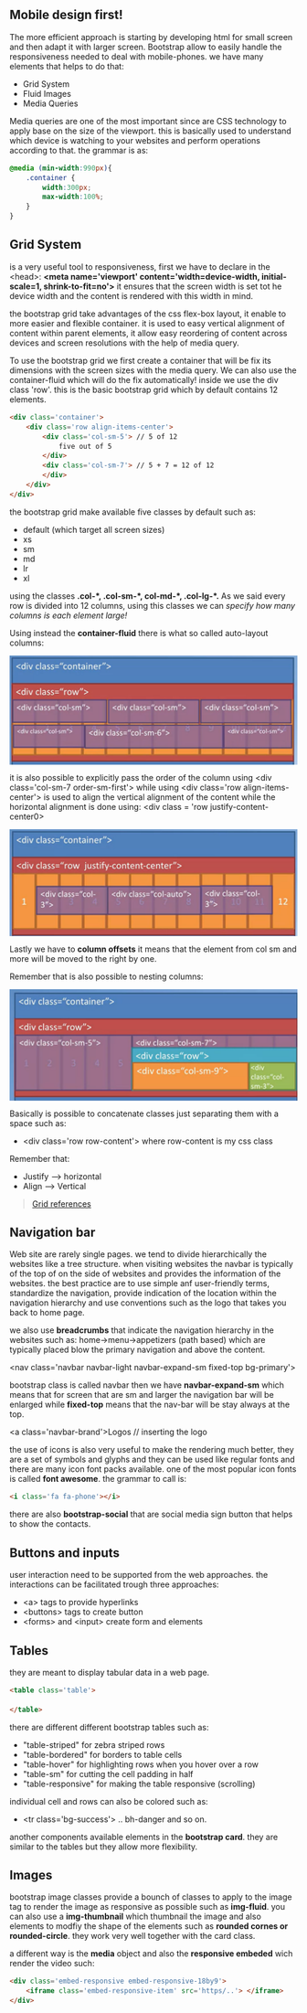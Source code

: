 ## Mobile design first! 

The more efficient approach is starting by developing html for small screen and then adapt it with larger screen. Bootstrap allow to easily handle the responsiveness needed to deal with mobile-phones. we have many elements that helps to do that:

- Grid System
- Fluid Images
- Media Queries

Media queries are one of the most important since are CSS technology to apply base on the size of the viewport. this is basically used to understand which device is watching to your websites and perform operations according to that. the grammar is as:

``` css
@media (min-width:990px){
    .container {
        width:300px;
        max-width:100%;
    }
}
```

## Grid System

is a very useful tool to responsiveness, first we have to declare in the \<head>: **\<meta name='viewport' content='width=device-width, initial-scale=1, shrink-to-fit=no'>** it ensures that the screen width is set tot he device width and the content is rendered with this width in mind.

the bootstrap grid take advantages of the css flex-box layout, it enable to more easier and flexible container. it is used to easy vertical alignment of content within parent elements, it allow easy reordering of content across devices and screen resolutions with the help of media query.

To use the bootstrap grid we first create a container that will be fix its dimensions with the screen sizes with the media query. We can also use the container-fluid which will do the fix automatically! inside we use the div class 'row'. this is the basic bootstrap grid which by default contains 12 elements.

``` html
<div class='container'>
    <div class='row align-items-center'>
        <div class='col-sm-5'> // 5 of 12
            five out of 5
        </div>
        <div class='col-sm-7'> // 5 + 7 = 12 of 12
        </div>
    </div>
</div>
```

the bootstrap grid make available five classes by default such as:

- default (which target all screen sizes)
- xs
- sm
- md
- lr 
- xl

using the classes **.col-\*, .col-sm-\*, col-md-\*, .col-lg-\*.** As we said every row is divided into 12 columns, using this classes we can *specify how many columns is each element large!* 


Using instead the **container-fluid** there is what so called auto-layout columns:

<img src='__images/bootstrap_grid.PNG' style='display:block;margin: 10px 0 10px 0'>

it is also possible to explicitly pass the order of the column using \<div class='col-sm-7 order-sm-first'> while using \<div class='row align-items-center'> is used to align the vertical alignment of the content while the horizontal alignment is done using: \<div class = 'row justify-content-center0>

<img src='__images/col_auto.PNG' style='display:block;margin: 10px 0 10px 0'>

Lastly we have to **column offsets**  it means that the element from col sm and more will be moved to the right by one. 

Remember that is also possible to nesting columns:

<img src='__images/nesting.PNG' style='display:block;margin: 10px 0 10px 0'>

Basically is possible to concatenate classes just separating them with a space such as:

- \<div class='row row-content'> where row-content is my css class

Remember that:
- Justify --> horizontal
- Align --> Vertical


> <a href='https://getbootstrap.com/docs/4.0/layout/grid/'>Grid references</a>

## Navigation bar

Web site are rarely single pages. we tend to divide hierarchically the websites like a tree structure. when visiting websites the navbar is typically of the top of on the side of websites and provides the information of the websites. the best practice are to use simple anf user-friendly terms, standardize the navigation, provide indication of the location within the navigation hierarchy and use conventions such as the logo that takes you back to home page.

we also use **breadcrumbs** that indicate the navigation hierarchy in the websites such as: home->menu->appetizers (path based) which are typically placed blow the primary navigation and above the content.

\<nav class='navbar navbar-light navbar-expand-sm fixed-top bg-primary'>

bootstrap class is called navbar then we have **navbar-expand-sm** which means that for screen that are sm and larger the navigation bar will be enlarged while **fixed-top** means that the nav-bar will be stay always at the top.

\<a class='navbar-brand'>Logos</a> // inserting the logo


the use of icons is also very useful to make the rendering much better, they are a set of symbols and glyphs and they can be used like regular fonts and there are many icon font packs available. one of the most popular icon fonts is called **font awesome**. the grammar to call is:

```html
<i class='fa fa-phone'></i>
```
there are also **bootstrap-social** that are social media sign button that helps to show the contacts.

## Buttons and inputs

user interaction need to be supported from the web approaches. the interactions can be facilitated trough three approaches:

- \<a> tags to provide hyperlinks
- \<buttons> tags to create button
- \<forms> and \<input> create form and elements

## Tables

they are meant to display tabular data in a web page.

```html
<table class='table'>

</table>
```

there are different different bootstrap tables such as:
- "table-striped" for zebra striped rows
- "table-bordered" for borders to table cells
- "table-hover" for highlighting rows when you hover over a row
- "table-sm" for cutting the cell padding in half
- "table-responsive" for making the table responsive (scrolling)

individual cell and rows can also be colored such as:
- \<tr class='bg-success'> .. bh-danger and so on.

another components available elements in the **bootstrap card**. they are similar to the tables but they allow more flexibility.

## Images

bootstrap image classes provide a bounch of classes to apply to the image tag to render the image as responsive as possible such as **img-fluid**. you can also use a **img-thumbnail** which thumbnail the image and also elements to modfiy the shape of the elements such as **rounded cornes or rounded-circle**. they work very well together with the card class.

a different way is the **media** object and also the **responsive embeded** wich render the video such:

```html
<div class='embed-responsive embed-responsive-18by9'>
    <iframe class='embed-responsive-item' src='https/..'> </iframe>
</div>
```